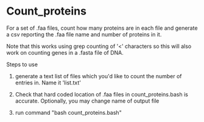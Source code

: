 # Count_proteins
For a set of .faa files, count how many proteins are in each file and generate 
a csv reporting the .faa file name and number of proteins in it.

Note that this works using grep counting of '<' characters so this will 
also work on counting genes in a .fasta file of DNA.

Steps to use
1) generate a text list of files which you'd like to count the number of entries
in. Name it 'list.txt'

2) Check that hard coded location of .faa files in count_proteins.bash is
accurate. Optionally, you may change name of output file

3) run command "bash count_proteins.bash"
